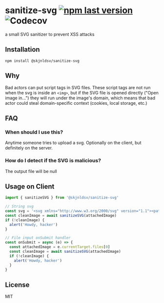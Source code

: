 # sanitize-svg [![npm last version](https://img.shields.io/npm/v/@skjnldsv/sanitize-svg.svg?style=flat-square)](https://www.npmjs.com/package/@skjnldsv/sanitize-svg) ![Codecov](https://img.shields.io/codecov/c/github/skjnldsv/sanitize-svg?style=flat-square)

a small SVG sanitizer to prevent XSS attacks

## Installation

`npm install @skjnldsv/sanitize-svg`

## Why

Bad actors can put script tags in SVG files.
These script tags are not run when the svg is inside an `<img>`,
but if the SVG file is opened directly ("Open image in...") they will run under the image's domain,
which means that bad actor could steal domain-specific context (cookies, local storage, etc.)

## FAQ
### When should I use this?

Anytime someone tries to upload a svg. 
Optionally on the client, but definitely on the server.

### How do I detect if the SVG is malicious?

The output file will be null

## Usage on Client

```js
import { sanitizeSVG } from '@skjnldsv/sanitize-svg'

// String svg
const svg = '<svg xmlns="http://www.w3.org/2000/svg" version="1.1"><path ...'
const cleanImage = await sanitizeSVG(attachedImage)
if (!cleanImage) {
  alert('Howdy, hacker')
}

// File input onSubmit handler
const onSubmit = async (e) => {
  const attachedImage = e.currentTarget.files[0]
  const cleanImage = await sanitizeSVG(attachedImage)
  if (!cleanImage) {
    alert('Howdy, hacker')
  }
}
```

## License

MIT
